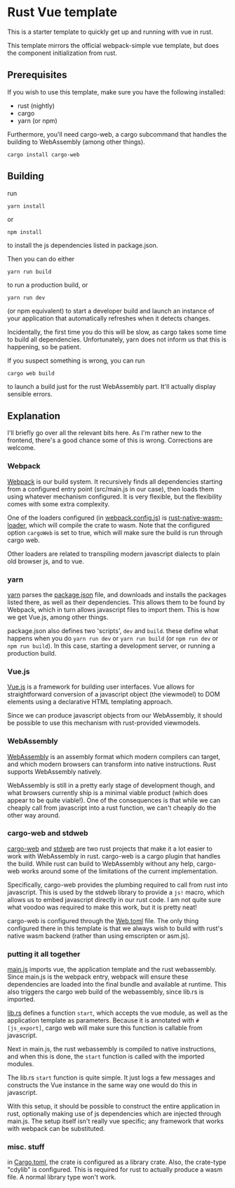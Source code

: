 # Rust Vue template
This is a starter template to quickly get up and running with vue in rust.

This template mirrors the official webpack-simple vue template, but does
the component initialization from rust.

## Prerequisites
If you wish to use this template, make sure you have the following installed:
- rust (nightly)
- cargo
- yarn (or npm)

Furthermore, you'll need cargo-web, a cargo subcommand that handles the building to WebAssembly (among other things).

    cargo install cargo-web

## Building
run

    yarn install
    
or

    npm install
    
to install the js dependencies listed in package.json.

Then you can do either

    yarn run build
    
to run a production build, or

    yarn run dev
    
(or npm equivalent) to start a developer build and launch an instance of your application that automatically refreshes when it detects changes.

Incidentally, the first time you do this will be slow, as cargo takes some time to build all dependencies. Unfortunately, yarn does not inform us that this is happening, so be patient.

If you suspect something is wrong, you can run

    cargo web build
    
to launch a build just for the rust WebAssembly part. It'll actually display sensible errors.

## Explanation
I'll briefly go over all the relevant bits here. As I'm rather new to the frontend, there's a good chance some of this is wrong. Corrections are welcome.

### Webpack
[Webpack](https://webpack.js.org/) is our build system. It recursively finds all dependencies starting from a configured entry point (src/main.js in our case), then loads them using whatever mechanism configured. It is very flexible, but the flexibility comes with some extra complexity.

One of the loaders configured (in [webpack.config.js](webpack.config.js)) is [rust-native-wasm-loader](https://github.com/dflemstr/rust-native-wasm-loader), which will compile the crate to wasm. Note that the configured option `cargoWeb` is set to true, which will make sure the build is run through cargo web.

Other loaders are related to transpiling modern javascript dialects to plain old browser js, and to vue.

### yarn
[yarn](https://yarnpkg.com/en/) parses the [package.json](package.json) file, and downloads and installs the packages listed there, as well as their dependencies. This allows them to be found by Webpack, which in turn allows javascript files to import them. This is how we get Vue.js, among other things.

package.json also defines two 'scripts', `dev` and `build`. these define what happens when you do `yarn run dev` or `yarn run build` (or `npm run dev` or `npm run build`). In this case, starting a development server, or running a production build.

### Vue.js
[Vue.js](https://vuejs.org/) is a framework for building user interfaces. Vue allows for straightforward conversion of a javascript object (the viewmodel) to DOM elements using a declarative HTML templating approach.

Since we can produce javascript objects from our WebAssembly, it should be possible to use this mechanism with rust-provided viewmodels.

### WebAssembly
[WebAssembly](http://webassembly.org/) is an assembly format which modern compilers can target, and which modern browsers can transform into native instructions. Rust supports WebAssembly natively.

WebAssembly is still in a pretty early stage of development though, and what browsers currently ship is a minimal viable product (which does appear to be quite viable!). One of the consequences is that while we can cheaply call from javascript into a rust function, we can't cheaply do the other way around.

### cargo-web and stdweb
[cargo-web](https://github.com/koute/cargo-web) and [stdweb](https://github.com/koute/stdweb) are two rust projects that make it a lot easier to work with WebAssembly in rust. cargo-web is a cargo plugin that handles the build. While rust can build to WebAssembly without any help, cargo-web works around some of the limitations of the current implementation.

Specifically, cargo-web provides the plumbing required to call from rust into javascript. This is used by the stdweb library to provide a `js!` macro, which allows us to embed javascript directly in our rust code. I am not quite sure what voodoo was required to make this work, but it is pretty neat!

cargo-web is configured through the [Web.toml](Web.toml) file. The only thing configured there in this template is that we always wish to build with rust's native wasm backend (rather than using emscripten or asm.js).

### putting it all together
[main.js](src/main.js) imports vue, the application template and the rust webassembly. Since main.js is the webpack entry, webpack will ensure these dependencies are loaded into the final bundle and available at runtime. This also triggers the cargo web build of the webassembly, since lib.rs is imported.

[lib.rs](src/lib.rs) defines a function `start`, which accepts the vue module, as well as the application template as parameters. Because it is annotated with `#[js_export]`, cargo web will make sure this function is callable from javascript.

Next in main.js, the rust webassembly is compiled to native instructions, and when this is done, the `start` function is called with the imported modules.

The lib.rs `start` function is quite simple. It just logs a few messages and constructs the Vue instance in the same way one would do this in javascript.

With this setup, it should be possible to construct the entire application in rust, optionally making use of js dependencies which are injected through main.js. The setup itself isn't really vue specific; any framework that works with webpack can be substituted.

### misc. stuff
in [Cargo.toml](Cargo.toml), the crate is configured as a library crate. Also, the crate-type "cdylib" is configured. This is required for rust to actually produce a wasm file. A normal library type won't work.
